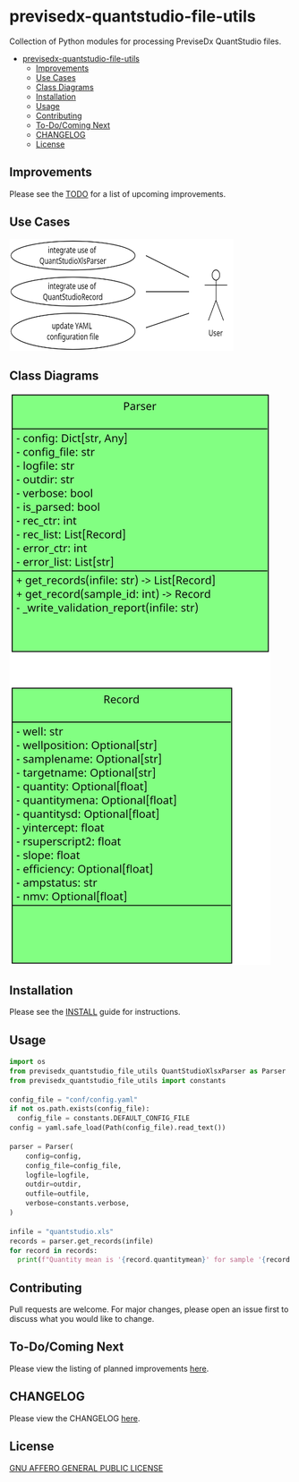 # previsedx-quantstudio-file-utils
Collection of Python modules for processing PreviseDx QuantStudio files.

- [previsedx-quantstudio-file-utils](#previsedx-quantstudio-file-utils)
  - [Improvements](#improvements)
  - [Use Cases](#use-cases)
  - [Class Diagrams](#class-diagrams)
  - [Installation](#installation)
  - [Usage](#usage)
  - [Contributing](#contributing)
  - [To-Do/Coming Next](#to-docoming-next)
  - [CHANGELOG](#changelog)
  - [License](#license)


## Improvements

Please see the [TODO](docs/TODO.md) for a list of upcoming improvements.

## Use Cases

<img src="use_cases.png" width="400" height="200" alt="Use Case diagram">

## Class Diagrams

![class diagrams](class_diagrams.png)


## Installation

Please see the [INSTALL](docs/INSTALL.md) guide for instructions.

## Usage

```python
import os
from previsedx_quantstudio_file_utils QuantStudioXlsxParser as Parser
from previsedx_quantstudio_file_utils import constants

config_file = "conf/config.yaml"
if not os.path.exists(config_file):
  config_file = constants.DEFAULT_CONFIG_FILE
config = yaml.safe_load(Path(config_file).read_text())

parser = Parser(
    config=config,
    config_file=config_file,
    logfile=logfile,
    outdir=outdir,
    outfile=outfile,
    verbose=constants.verbose,
)

infile = "quantstudio.xls"
records = parser.get_records(infile)
for record in records:
  print(f"Quantity mean is '{record.quantitymean}' for sample '{record.samplename}'")
```

## Contributing

Pull requests are welcome. For major changes, please open an issue first
to discuss what you would like to change.

## To-Do/Coming Next

Please view the listing of planned improvements [here](docs/TODO.md).

## CHANGELOG

Please view the CHANGELOG [here](docs/CHANGELOG.md).

## License

[GNU AFFERO GENERAL PUBLIC LICENSE](docs/LICENSE)
